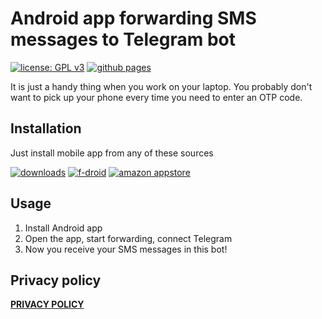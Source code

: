 Android app forwarding SMS messages to Telegram bot
===================================================

[![license: GPL v3](https://img.shields.io/badge/license-GPL_v3-blue.svg)](https://www.gnu.org/licenses/gpl-3.0)
[![github pages](https://img.shields.io/badge/github-pages-blue.svg)](https://smsq.me)

It is just a handy thing when you work on your laptop.
You probably don't want to pick up your phone every time you need to enter an OTP code.

Installation
------------
Just install mobile app from any of these sources

[![downloads](https://img.shields.io/github/v/release/igrmk/smsq.svg)](https://github.com/igrmk/smsq/releases/latest)
[![f-droid](https://img.shields.io/f-droid/v/com.github.igrmk.smsq.svg)](https://f-droid.org/packages/com.github.igrmk.smsq)
[![amazon appstore](https://img.shields.io/badge/amazon-v1.5-blue.svg)](https://www.amazon.com/dp/B087N339BS)

Usage
-----
1. Install Android app
2. Open the app, start forwarding, connect Telegram
3. Now you receive your SMS messages in this bot!

Privacy policy
--------------
__[PRIVACY POLICY](PRIVACY.md)__

